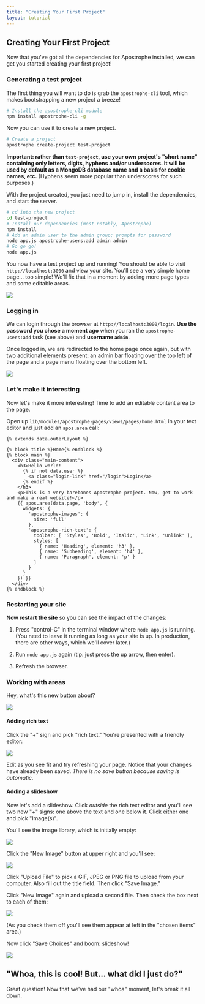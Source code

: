 ```yaml
---
title: "Creating Your First Project"
layout: tutorial
---
```


## Creating Your First Project

Now that you've got all the dependencies for Apostrophe installed, we can get you started creating your first project!

### Generating a test project

The first thing you will want to do is grab the `apostrophe-cli` tool, which makes bootstrapping a new project a breeze!

```bash
# Install the apostrophe-cli module
npm install apostrophe-cli -g
```

Now you can use it to create a new project.

```bash
# Create a project
apostrophe create-project test-project
```

**Important: rather than `test-project`, use your own project's "short name" containing only letters, digits, hyphens and/or underscores. It will be used by default as a MongoDB database name and a basis for cookie names, etc.** (Hyphens seem more popular than underscores for such purposes.)

With the project created, you just need to jump in, install the dependencies, and start the server.

```bash
# cd into the new project
cd test-project
# Install our dependencies (most notably, Apostrophe)
npm install
# Add an admin user to the admin group; prompts for password
node app.js apostrophe-users:add admin admin
# Go go go!
node app.js
```

You now have a test project up and running! You should be able to visit `http://localhost:3000` and view your site. You'll see a very simple home page... too simple! We'll fix that in a moment by adding more page types and some editable areas.

<img src="/images/tutorials/developer/boilerplate_loggedout.png" class="shadow">

### Logging in

We can login through the browser at `http://localhost:3000/login`. **Use the password you chose a moment ago** when you ran the `apostrophe-users:add` task (see above) and **username `admin`**.

Once logged in, we are redirected to the home page once again, but with two additional elements present: an admin bar floating over the top left of the page and a page menu floating over the bottom left.

<img src="/images/tutorials/developer/boilerplate_loggedin.png" class="shadow">

### Let's make it interesting

Now let's make it more interesting! Time to add an editable content area to the page.

Open up `lib/modules/apostrophe-pages/views/pages/home.html` in your text editor and just add an `apos.area` call:

```markup
{% extends data.outerLayout %}

{% block title %}Home{% endblock %}
{% block main %}
  <div class="main-content">
    <h3>Hello world!
      {% if not data.user %}
        <a class="login-link" href="/login">Login</a>
      {% endif %}
    </h3>
    <p>This is a very barebones Apostrophe project. Now, get to work and make a real website!</p>
    {{ apos.area(data.page, 'body', {
      widgets: {
        'apostrophe-images': {
          size: 'full'
        },
        'apostrophe-rich-text': {
          toolbar: [ 'Styles', 'Bold', 'Italic', 'Link', 'Unlink' ],
          styles: [
            { name: 'Heading', element: 'h3' },
            { name: 'Subheading', element: 'h4' },
            { name: 'Paragraph', element: 'p' }
          ]
        }
      }
    }) }}
  </div>
{% endblock %}
```

### Restarting your site

**Now restart the site** so you can see the impact of the changes:

1. Press "control-C" in the terminal window where `node app.js` is running. (You need to leave it running as long as your site is up. In production, there are other ways, which we'll cover later.)

2. Run `node app.js` again (tip: just press the up arrow, then enter).

3. Refresh the browser.

### Working with areas

Hey, what's this new button about?

<img src="/images/tutorial-plus-button.png" class="shadow">

#### Adding rich text

Click the "+" sign and pick "rich text." You're presented with a friendly editor:

<img src="/images/tutorial-rich-text-editor.png" class="shadow">

Edit as you see fit and try refreshing your page. Notice that your changes have already been saved. *There is no save button because saving is automatic.*

#### Adding a slideshow

Now let's add a slideshow. Click *outside* the rich text editor and you'll see two new "+" signs: one above the text and one below it. Click either one and pick "Image(s)".

You'll see the image library, which is initially empty:

<img src="/images/tutorial-images-library.png" class="shadow">

Click the "New Image" button at upper right and you'll see:

<img src="/images/tutorial-new-image.png" class="shadow">

Click "Upload File" to pick a GIF, JPEG or PNG file to upload from your computer. Also fill out the title field. Then click "Save Image."

Click "New Image" again and upload a second file. Then check the box next to each of them:

<img src="/images/tutorial-select-images.png" class="shadow">

(As you check them off you'll see them appear at left in the "chosen items" area.)

Now click "Save Choices" and boom: slideshow!

<img src="/images/tutorial-slideshow.gif" class="shadow">

## "Whoa, this is cool! But... what did I just do?"

Great question! Now that we've had our "whoa" moment, let's break it all down.
